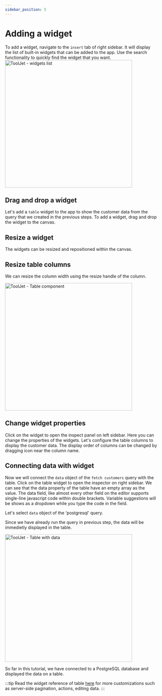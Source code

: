 ```yaml
---
sidebar_position: 5
---
```


# Adding a widget

To add a widget, navigate to the `insert` tab of right sidebar. It will display the list of built-in widgets that can be added to the app. Use the search functionality to quickly find the widget that you want. 
<img class="screenshot-full" src="/img/tutorial/adding-widget/widgets.gif" alt="ToolJet - widgets list" height="420"/>

## Drag and drop a widget
Let's add a `table` widget to the app to show the customer data from the query that we created in the previous steps.
To add a widget, drag and drop the widget to the canvas.

## Resize a widget
The widgets can be resized and repositioned within the canvas.

## Resize table columns
We can resize the column width using the resize handle of the column.

<img class="screenshot-full" src="/img/tutorial/adding-widget/table.gif" alt="ToolJet - Table component" height="420"/>

## Change widget properties
Click on the widget to open the inspect panel on left sidebar. Here you can change the properties of the widgets. Let's configure the table columns to display the customer data. The display order of columns can be changed by dragging icon near the column name.

## Connecting data with widget 
Now we will connect the `data` object of the `fetch customers` query with the table. Click on the table widget to open the inspector on right sidebar. We can see that the data property of the table have an empty array as the value. The data field, like almost every other field on the editor supports single-line javascript code within double brackets. Variable suggestions will be shows as a dropdown while you type the code in the field.

Let's select `data` object of the 'postgresql' query. 

Since we have already run the query in previous step, the data will be immedietly displayed in the table.

<img class="screenshot-full" src="/img/tutorial/adding-widget/table-data.gif" alt="ToolJet - Table with data" height="420"/>

So far in this tutorial, we have connected to a PostgreSQL database and displayed the data on a table.

:::tip
Read the widget reference of table [here](/docs/widgets/table) for more customizations such as server-side pagination, actions, editing data.
:::